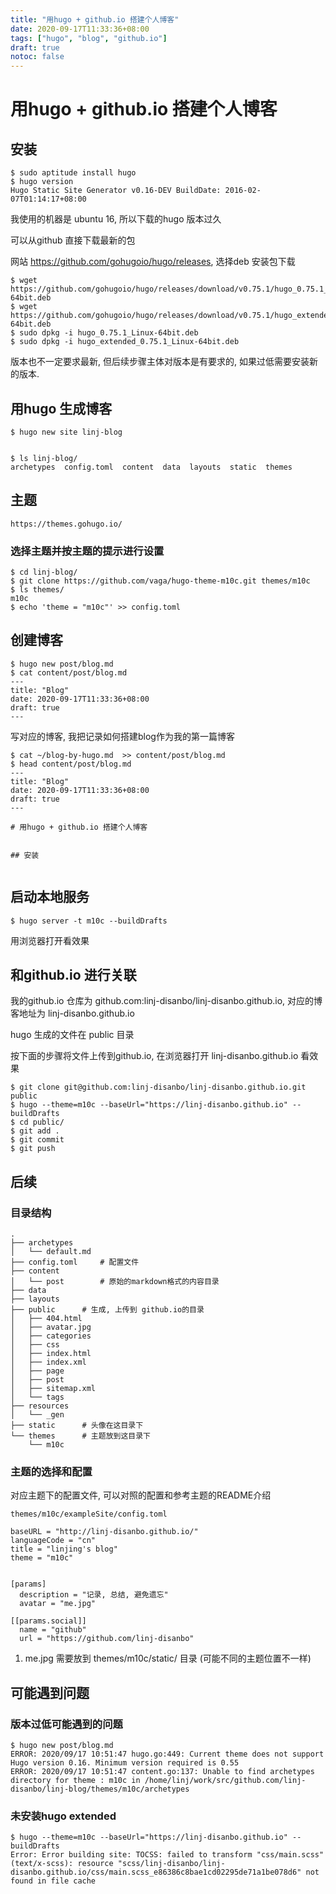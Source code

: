 ```yaml
---
title: "用hugo + github.io 搭建个人博客"
date: 2020-09-17T11:33:36+08:00
tags: ["hugo", "blog", "github.io"] 
draft: true
notoc: false
---
```



# 用hugo + github.io 搭建个人博客

## 安装

```
$ sudo aptitude install hugo
$ hugo version
Hugo Static Site Generator v0.16-DEV BuildDate: 2016-02-07T01:14:17+08:00
```

我使用的机器是 ubuntu 16, 所以下载的hugo 版本过久

可以从github 直接下载最新的包

网站 https://github.com/gohugoio/hugo/releases, 选择deb 安装包下载

```
$ wget https://github.com/gohugoio/hugo/releases/download/v0.75.1/hugo_0.75.1_Linux-64bit.deb
$ wget https://github.com/gohugoio/hugo/releases/download/v0.75.1/hugo_extended_0.75.1_Linux-64bit.deb
$ sudo dpkg -i hugo_0.75.1_Linux-64bit.deb
$ sudo dpkg -i hugo_extended_0.75.1_Linux-64bit.deb
```

版本也不一定要求最新, 但后续步骤主体对版本是有要求的, 如果过低需要安装新的版本. 



## 用hugo 生成博客

```
$ hugo new site linj-blog


$ ls linj-blog/
archetypes  config.toml  content  data  layouts  static  themes

```

## 主题

```
https://themes.gohugo.io/
```

### 选择主题并按主题的提示进行设置

```
$ cd linj-blog/
$ git clone https://github.com/vaga/hugo-theme-m10c.git themes/m10c
$ ls themes/
m10c
$ echo 'theme = "m10c"' >> config.toml
```

## 创建博客

```
$ hugo new post/blog.md
$ cat content/post/blog.md 
---
title: "Blog"
date: 2020-09-17T11:33:36+08:00
draft: true
---

```

写对应的博客, 我把记录如何搭建blog作为我的第一篇博客

```
$ cat ~/blog-by-hugo.md  >> content/post/blog.md
$ head content/post/blog.md 
---
title: "Blog"
date: 2020-09-17T11:33:36+08:00
draft: true
---

# 用hugo + github.io 搭建个人博客


## 安装


```

## 启动本地服务

```
$ hugo server -t m10c --buildDrafts

``` 

用浏览器打开看效果

## 和github.io 进行关联

我的github.io 仓库为 github.com:linj-disanbo/linj-disanbo.github.io, 对应的博客地址为 linj-disanbo.github.io

hugo 生成的文件在 public 目录

按下面的步骤将文件上传到github.io, 在浏览器打开 linj-disanbo.github.io 看效果

```
$ git clone git@github.com:linj-disanbo/linj-disanbo.github.io.git  public
$ hugo --theme=m10c --baseUrl="https://linj-disanbo.github.io" --buildDrafts
$ cd public/
$ git add . 
$ git commit  
$ git push 
```

## 后续

### 目录结构

```
.
├── archetypes
│   └── default.md
├── config.toml 	# 配置文件
├── content		
│   └── post		# 原始的markdown格式的内容目录
├── data
├── layouts
├── public		# 生成, 上传到 github.io的目录
│   ├── 404.html
│   ├── avatar.jpg
│   ├── categories
│   ├── css
│   ├── index.html
│   ├── index.xml
│   ├── page
│   ├── post
│   ├── sitemap.xml
│   └── tags
├── resources
│   └── _gen
├── static		# 头像在这目录下
└── themes		# 主题放到这目录下
    └── m10c

```


### 主题的选择和配置

对应主题下的配置文件, 可以对照的配置和参考主题的README介绍

```
themes/m10c/exampleSite/config.toml
```

```
baseURL = "http://linj-disanbo.github.io/"
languageCode = "cn"
title = "linjing's blog"
theme = "m10c"


[params]
  description = "记录, 总结, 避免遗忘"
  avatar = "me.jpg"

[[params.social]]
  name = "github"
  url = "https://github.com/linj-disanbo"

```

 1. me.jpg 需要放到 themes/m10c/static/ 目录 (可能不同的主题位置不一样)
 
## 可能遇到问题

### 版本过低可能遇到的问题
```
$ hugo new post/blog.md
ERROR: 2020/09/17 10:51:47 hugo.go:449: Current theme does not support Hugo version 0.16. Minimum version required is 0.55
ERROR: 2020/09/17 10:51:47 content.go:137: Unable to find archetypes directory for theme : m10c in /home/linj/work/src/github.com/linj-disanbo/linj-blog/themes/m10c/archetypes
```

### 未安装hugo extended

```
$ hugo --theme=m10c --baseUrl="https://linj-disanbo.github.io" --buildDrafts
Error: Error building site: TOCSS: failed to transform "css/main.scss" (text/x-scss): resource "scss/linj-disanbo/linj-disanbo.github.io/css/main.scss_e86386c8bae1cd02295de71a1be078d6" not found in file cache
```
